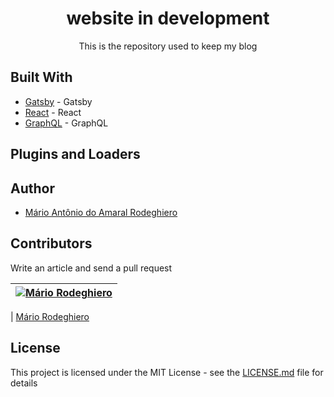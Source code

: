 <div align="center">
<h1>website in development</h1>

<p>This is the repository used to keep my blog</p>
<!-- 
[![contributions welcome](https://img.shields.io/badge/contributions-welcome-brightgreen.svg?style=flat)](https://github.com/mariorodeghiero/mariorodeghiero.github.io/issues)
[![The MIT License](https://img.shields.io/badge/license-MIT-orange.svg?style=flat-square)](http://opensource.org/licenses/MIT) -->

</div>

## Built With

- [Gatsby](https://www.gatsbyjs.org/) - Gatsby
- [React](https://reactjs.org/) - React
- [GraphQL](https://graphql.org/) - GraphQL

## Plugins and Loaders


## Author

- [Mário Antônio do Amaral Rodeghiero](https://github.com/mariorodeghiero)

## Contributors

Write an article and send a pull request

| [![Mário Rodeghiero](https://avatars1.githubusercontent.com/u/24671133?s=88&v=4)](https://github.com/mariorodeghiero) |
| --------------------------------------------------------------------------------------------------------------------- |


| [Mário Rodeghiero](https://github.com/mariorodeghiero)

## License

This project is licensed under the MIT License - see the [LICENSE.md](LICENSE.md) file for details
